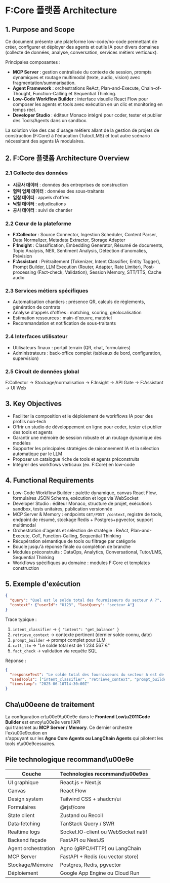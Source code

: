 # F:Core 플랫폼 Architecture

## 1. Purpose and Scope

Ce document présente une plateforme low-code/no-code permettant de créer, configurer et déployer des agents et outils IA pour divers domaines (collecte de données, analyse, conversation, services métiers verticaux).

Principales composantes :

- **MCP Server** : gestion centralisée du contexte de session, prompts dynamiques et routage multimodal (texte, audio, vision) avec fragmentation/summarisation.
- **Agent Framework** : orchestrations ReAct, Plan-and-Execute, Chain-of-Thought, Function-Calling et Sequential Thinking.
- **Low-Code Workflow Builder** : interface visuelle React Flow pour composer les agents et tools avec exécution en un clic et monitoring en temps réel.
- **Developer Studio** : éditeur Monaco intégré pour coder, tester et publier des Tools/Agents dans un sandbox.

La solution vise des cas d'usage métiers allant de la gestion de projets de construction (F:Core) à l'éducation (Tutor/LMS) et tout autre scénario nécessitant des agents IA modulaires.

## 2. F:Core 플랫폼 Architecture Overview

### 2.1 Collecte des données
- **시공사 데이터** : données des entreprises de construction
- **협력 업체 데이터** : données des sous-traitants
- **입찰 데이터** : appels d'offres
- **낙찰 데이터** : adjudications
- **공사 데이터** : suivi de chantier

### 2.2 Cœur de la plateforme
- **F:Collector** : Source Connector, Ingestion Scheduler, Content Parser, Data Normalizer, Metadata Extractor, Storage Adapter
- **F:Insight** : Classification, Embedding Generator, Résumé de documents, Topic Analysis, NER, Sentiment Analysis, Détection d'anomalies, Prévision
- **F:Assistant** : Prétraitement (Tokenizer, Intent Classifier, Entity Tagger), Prompt Builder, LLM Execution (Router, Adapter, Rate Limiter), Post-processing (Fact-check, Validation), Session Memory, STT/TTS, Cache audio

### 2.3 Services métiers spécifiques
- Automatisation chantiers : présence QR, calculs de règlements, génération de contrats
- Analyse d'appels d'offres : matching, scoring, géolocalisation
- Estimation ressources : main-d'œuvre, matériel
- Recommandation et notification de sous-traitants

### 2.4 Interfaces utilisateur
- Utilisateurs finaux : portail terrain (QR, chat, formulaires)
- Administrateurs : back-office complet (tableaux de bord, configuration, supervision)

### 2.5 Circuit de données global
F:Collector → Stockage/normalisation → F:Insight → API Gate → F:Assistant → UI Web

## 3. Key Objectives
- Faciliter la composition et le déploiement de workflows IA pour des profils non-tech
- Offrir un studio de développement en ligne pour coder, tester et publier des tools et agents
- Garantir une mémoire de session robuste et un routage dynamique des modèles
- Supporter les principales stratégies de raisonnement IA et la sélection automatique par le LLM
- Proposer un catalogue riche de tools et agents préconstruits
- Intégrer des workflows verticaux (ex. F:Core) en low-code

## 4. Functional Requirements
- Low-Code Workflow Builder : palette dynamique, canvas React Flow, formulaires JSON Schema, exécution et logs via WebSocket
- Developer Studio : éditeur Monaco, structure de projet, exécutions sandbox, tests unitaires, publication versionnée
- MCP Server & Memory : endpoints `GET/POST /context`, registre de tools, endpoint de résumé, stockage Redis + Postgres+pgvector, support multimodal
- Orchestration d'agents et sélection de stratégie : ReAct, Plan-and-Execute, CoT, Function-Calling, Sequential Thinking
- Récupération sémantique de tools ou filtrage par catégorie
- Boucle jusqu'à réponse finale ou complétion de branche
- Modules préconstruits : DataOps, Analytics, Conversational, Tutor/LMS, Sequential Thinking
- Workflows spécifiques au domaine : modules F:Core et templates construction

## 5. Exemple d'exécution
```json
{
  "query": "Quel est le solde total des fournisseurs du secteur A ?",
  "context": {"userId": "U123", "lastQuery": "secteur A"}
}
```
Trace typique :
1. `intent_classifier` → `{ "intent": "get_balance" }`
2. `retrieve_context` → contexte pertinent (dernier solde connu, date)
3. `prompt_builder` → prompt complet pour LLM
4. `call_llm` → "Le solde total est de 1 234 567 €"
5. `fact_check` → validation via requête SQL

Réponse :
```json
{
  "responseText": "Le solde total des fournisseurs du secteur A est de 1 234 567 €.",
  "usedTools": ["intent_classifier", "retrieve_context", "prompt_builder", "call_llm", "fact_check"],
  "timestamp": "2025-06-10T14:30:00Z"
}
```

## Cha\u00eene de traitement

La configuration cr\u00e9\u00e9e dans le **Frontend Low\u2011Code Builder** est envoy\u00e9e vers l'API \
qui transmet au **MCP Server / Memory**. Ce dernier orchestre l'ex\u00e9cution en \
s'appuyant sur les **Agno Core Agents ou LangChain Agents** qui pilotent les \
tools n\u00e9cessaires.

## Pile technologique recommand\u00e9e

| Couche | Technologies recommand\u00e9es |
| ------ | ---------------------------- |
| UI graphique | React.js + Next.js |
| Canvas | React Flow |
| Design system | Tailwind CSS + shadcn/ui |
| Formulaires | @rjsf/core |
| State client | Zustand ou Recoil |
| Data‑fetching | TanStack Query / SWR |
| Realtime logs | Socket.IO-client ou WebSocket natif |
| Backend façade | FastAPI ou NestJS |
| Agent orchestration | Agno (gRPC/HTTP) ou LangChain |
| MCP Server | FastAPI + Redis (ou vector store) |
| Stockage/Mémoire | Postgres, Redis, pgvector |
| Déploiement | Google App Engine ou Cloud Run |
